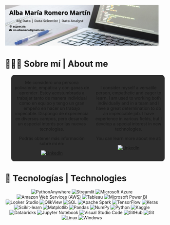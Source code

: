 
![Texto alternativo](img/banner.png)

# 👩🏽‍💻 Sobre mí | About me

<table align = "center" style = "margin: 20px 20px; background-color: #2d2d2d; border-radius: 10px;">
  <tr>
    <td align = "center">
<p>
Me considero una persona polivalente, empática y con ganas de aprender. Estoy acostumbrada a trabajar tanto de 
manera individual como en equipo y tengo un gran empeño en hacer un trabajo impecable. Dispongo de experiencia 
en diversos campos, pero desarrollo un especial interés por las nuevas tecnologías.

Podrás obtener más información sobre mí en:

  <a href = "https://www.linkedin.com/in/albamariaromeromartin" target = "_blank">
    <img src = "https://cdn-icons-png.flaticon.com/512/174/174857.png" height = "40" alt = "LinkedIn">
  </a>
</p>
    </td>
    <td align = "center">
<p>
I consider myself a versatile person, empathetic and eager to learn. I am used to working both individually and in a team 
and I have a great determination to do an impeccable job. I have experience in various fields, but I develop a special 
interest in new technologies.

You can learn more about me at:

  <a href = "https://www.linkedin.com/in/albamariaromeromartin" target = "_blank">
    <img src = "https://cdn-icons-png.flaticon.com/512/174/174857.png" height = "40" alt = "LinkedIn">
  </a>
</p>
    </td>
  </tr>
</table>

# 🔧 Tecnologías | Technologies

<p align = "center">
  <a>
    <img src = "https://img.shields.io/badge/PYTHONANYWHERE-white?style=for-the-badge&logo=pythonanywhere&logoColor=white&labelColor=%231D9FD7&color=%231D9FD7" height = "60" alt = "PythonAnywhere">
  </a>
  <a>
    <img src = "https://img.shields.io/badge/STREAMLIT-white?style=for-the-badge&logo=streamlit&logoColor=white&labelColor=%FF4B4B&color=%FF4B4B" height = "60" alt = "Streamlit">
  </a>
  <a>
    <img src = "https://img.shields.io/badge/MICROSOFT%20AZURE-white?style=for-the-badge&logo=microsoftazure&logoColor=white&labelColor=blue&color=blue" height = "60" alt = "Microsoft Azure">
  </a>
  <a>
    <img src = "https://img.shields.io/badge/AMAZON%20WEB%20SERVICES-white?style=for-the-badge&logo=amazonwebservices&logoColor=white&labelColor=%232F3E&color=%232F3E" height = "60" alt = "Amazon Web Services (AWS)">
  </a>
  <a>
    <img src = "https://img.shields.io/badge/TABLEAU-white?style=for-the-badge&logo=tableau&logoColor=white&labelColor=%E97627&color=%E97627" height = "60" alt = "Tableau">
  </a>
  <a>
    <img src = "https://img.shields.io/badge/MICROSOFT%20POWER%20BI-white?style=for-the-badge&logo=microsoftpowerbi&logoColor=white&labelColor=yellow&color=yellow" height = "60" alt = "Microsoft Power BI">
  </a>
  <a>
    <img src = "https://img.shields.io/badge/LOOKER%20STUDIO-white?style=for-the-badge&logo=looker&logoColor=white&labelColor=%4285F4&color=%4285F4" height = "60" alt = "Looker Studio">
  </a>
  <a>
    <img src = "https://img.shields.io/badge/QLIKVIEW-white?style=for-the-badge&logo=qlik&logoColor=white&labelColor=%009848&color=%009848" height = "60" alt = "QlikView">
  </a>
  <a>
    <img src = "https://img.shields.io/badge/SQL-white?style=for-the-badge&logo=sqlite&logoColor=white&labelColor=%23003B57&color=%23003B57" height = "60" alt = "SQL">
  </a>
  <a>
    <img src = "https://img.shields.io/badge/APACHE%20SPARK-white?style=for-the-badge&logo=apachespark&logoColor=white&labelColor=%E25A1C&color=%#E25A1C" height = "60" alt = "Apache Spark">
  </a>
  <a>
    <img src = "https://img.shields.io/badge/TENSORFLOW-white?style=for-the-badge&logo=tensorflow&logoColor=white&labelColor=%23FF6F00&color=%23FF6F00" height = "60" alt = "TensorFlow">
  </a>
  <a>
    <img src = "https://img.shields.io/badge/KERAS-white?style=for-the-badge&logo=keras&logoColor=white&labelColor=%23D00000&color=%23D00000" height = "60" alt = "Keras">
  </a>
  <a>
    <img src = "https://img.shields.io/badge/SCIKIT--LEARN-white?style=for-the-badge&logo=scikitlearn&logoColor=white&labelColor=%23F7931E&color=%23F7931E" height = "60" alt = "Scikit-learn">
  </a>
  <a>
    <img src = "https://img.shields.io/badge/MATPLOTLIB-white?style=for-the-badge&logo=matplotlib&logoColor=white&labelColor=yellow&color=yellow" height = "60" alt = "Matplotlib">
  </a>
  <a>
    <img src = "https://img.shields.io/badge/PANDAS-white?style=for-the-badge&logo=pandas&logoColor=white&labelColor=%23150458&color=%23150458" height = "60" alt = "Pandas">
  </a>
  <a>
    <img src = "https://img.shields.io/badge/NUMPY-white?style=for-the-badge&logo=numpy&logoColor=white&labelColor=%23013243&color=%23013243" height = "60" alt = "NumPy">
  </a>
  <a>
    <img src = "https://img.shields.io/badge/PYTHON-white?style=for-the-badge&logo=python&logoColor=white&labelColor=%233776AB&color=%233776AB" height = "60" alt = "Python">
  </a>
  <a>
    <img src = "https://img.shields.io/badge/KAGGLE-white?style=for-the-badge&logo=kaggle&logoColor=white&labelColor=%2320BEFF&color=%2320BEFF" height = "60" alt = "Kaggle">
  </a>
  <a>
    <img src = "https://img.shields.io/badge/DATABRICKS-white?style=for-the-badge&logo=databricks&logoColor=white&labelColor=%23FF3621&color=%23FF3621" height = "60" alt = "Databricks">
  </a>
  <a>
    <img src = "https://img.shields.io/badge/JUPYTER%20NOTEBOOK-white?style=for-the-badge&logo=jupyter&logoColor=white&labelColor=%23F37626&color=%23F37626" height = "60" alt = "Jupyter Notebook">
  </a>
  <a>
    <img src = "https://img.shields.io/badge/VISUAL%20STUDIO%20CODE-white?style=for-the-badge&logo=visualstudiocode&logoColor=white&labelColor=blue&color=blue" height = "60" alt = "Visual Studio Code">
  </a>
  <a>
    <img src = "https://img.shields.io/badge/GITHUB-white?style=for-the-badge&logo=github&logoColor=white&labelColor=%23181717&color=%23181717" height = "60" alt = "GitHub">
  </a>
  <a>
    <img src = "https://img.shields.io/badge/GIT-white?style=for-the-badge&logo=git&logoColor=white&labelColor=%23F05032&color=%23F05032" height = "60" alt = "Git">
  </a>
  <a>
    <img src = "https://img.shields.io/badge/LINUX-white?style=for-the-badge&logo=linux&logoColor=white&labelColor=%23FCC624&color=%23FCC624" height = "60" alt = "Linux">
  </a>
  <a>
    <img src = "https://img.shields.io/badge/WINDOWS-white?style=for-the-badge&logo=windows&logoColor=white&labelColor=blue&color=blue" height = "60" alt = "Windows">
  </a>
</p>